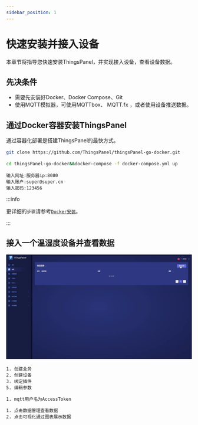 ```yaml
---
sidebar_position: 1
---
```


# 快速安装并接入设备

本章节将指导您快速安装ThingsPanel，并实现接入设备，查看设备数据。
## 先决条件
* 需要先安装好Docker、Docker Compose、Git
* 使用MQTT模拟器，可使用MQTTbox、 MQTT.fx ，或者使用设备推送数据。

## 通过Docker容器安装ThingsPanel

通过容器化部署是搭建ThingsPanel的最快方式。

```bash title="第一步、获取docker-compose源码:" showLineNumbers
git clone https://github.com/ThingsPanel/thingsPanel-go-docker.git
```

```bash title="第二步、进入目录并启动服务:" showLineNumbers
cd thingsPanel-go-docker&&docker-compose -f docker-compose.yml up
```

```text title="第三步、登录:" showLineNumbers
输入网址:服务器ip:8080
输入账户:super@super.cn
输入密码:123456
```

:::info

更详细的`步骤`请参考[`Docker安装`](./system-installation/docker_installation)。

:::


## 接入一个温湿度设备并查看数据

![对接](./tp.gif)

```text title="第一步、创建业务、创建设备:" showLineNumbers
1. 创建业务
2. 创建设备
3. 绑定插件
5. 编辑参数
```

```text title="第二步、推送数据（可使用MQTT工具推送模拟数据）:"
1. mqtt用户名为AccessToken
```

```text title="查看数据和可视化:"
1. 点击数据管理查看数据
2. 点击可视化通过图表展示数据
```

